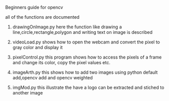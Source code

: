 Beginners guide for opencv

all of the functions are documented

1) drawingOnImage.py  here the function like drawing a line,circle,rectangle,polygon and writing text on image is described

2) videoLoad.py shows how to open the webcam and convert the pixel to gray color and display it
3) pixelControl.py this program shows how to access the pixels of a frame and change its color, copy the pixel values etc.

4) imageArth.py this shows how to add two images using python default add,opencv add and opencv weighted

5) imgMod.py this illustrate the have a logo can be extracted and stiched to another image




